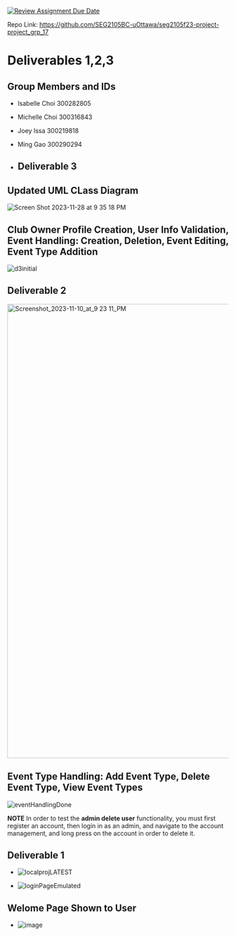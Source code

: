 [![Review Assignment Due Date](https://classroom.github.com/assets/deadline-readme-button-24ddc0f5d75046c5622901739e7c5dd533143b0c8e959d652212380cedb1ea36.svg)](https://classroom.github.com/a/NsogzK3F)

Repo Link: https://github.com/SEG2105BC-uOttawa/seg2105f23-project-project_grp_17

# Deliverables 1,2,3

## Group Members and IDs
- Isabelle Choi 300282805
- Michelle Choi 300316843
- Joey Issa 300219818
- Ming Gao 300290294

- ## Deliverable 3


## Updated UML CLass Diagram
![Screen Shot 2023-11-28 at 9 35 18 PM](https://github.com/SEG2105BC-uOttawa/seg2105f23-project-project_grp_17/assets/67203277/c70ae47f-3a2b-450c-8b96-2f32f386682c)

## Club Owner Profile Creation, User Info Validation, Event Handling: Creation, Deletion, Event Editing, Event Type Addition
![d3initial](https://github.com/SEG2105BC-uOttawa/seg2105f23-project-project_grp_17/assets/67203277/76994085-622f-498a-90e0-77311971e421)


## Deliverable 2

<img width="1031" alt="Screenshot_2023-11-10_at_9 23 11_PM" src="https://github.com/SEG2105BC-uOttawa/seg2105f23-project-project_grp_17/assets/67203277/9174bea9-e0dc-4796-abdc-86b70f148f1e">

## Event Type Handling: Add Event Type, Delete Event Type, View Event Types

![eventHandlingDone](https://github.com/SEG2105BC-uOttawa/seg2105f23-project-project_grp_17/assets/116132879/3235ac91-3e7a-4ef6-96c2-e79dd0b9220b)


**NOTE** In order to test the **admin delete user** functionality, you must first register an account, then login in as an admin, and navigate to the account management, and long press on the account in order to delete it.


## Deliverable 1 

- ![localprojLATEST](https://github.com/SEG2105BC-uOttawa/seg2105f23-project-project_grp_17/assets/67203277/538fae5a-dfe0-4586-9b05-8d7215d64a07)

- ![loginPageEmulated](https://github.com/SEG2105BC-uOttawa/seg2105f23-project-project_grp_17/assets/67203277/e7cf2c9b-43cd-47f8-93c0-70b7446b4a0e)

## Welome Page Shown to User

- ![image](https://github.com/SEG2105BC-uOttawa/seg2105f23-project-project_grp_17/assets/67203277/83ca4b24-4829-4bf8-9ab2-e2838853d838)


